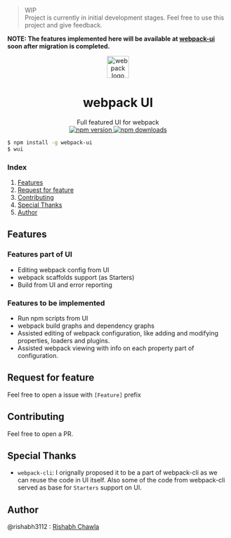 > WIP <br>
Project is currently in initial development stages. Feel free to use this project and give feedback.

**NOTE: The features implemented here will be available at [webpack-ui](https://github.com/webpack-ui/webpack-ui) soon after migration is completed.**
<p align="center">
  <img alt="webpack logo" src="https://raw.githubusercontent.com/webpack/media/master/logo/icon-square-big.png" width="50px" />
</p>
<div align="center">
<h1>webpack UI</h1>
Full featured UI for webpack<br>
<a href="https://www.npmjs.com/package/webpack-ui">
    <img src="https://badge.fury.io/js/webpack-ui.svg" alt="npm version" />
  </a>
  <a href="https://www.npmjs.com/package/webpack-ui">
    <img src="https://img.shields.io/npm/dt/webpack-ui.svg" alt="npm downloads" />
  </a>
</div>

```bash
$ npm install -g webpack-ui
$ wui
```

### Index
1. [Features](#features)
2. [Request for feature](#request-for-feature)
3. [Contributing](#contributing)
4. [Special Thanks](#special-thanks)
5. [Author](#author)

## Features
### Features part of UI
- Editing webpack config from UI
- webpack scaffolds support (as Starters)
- Build from UI and error reporting

### Features to be implemented
- Run npm scripts from UI
- webpack build graphs and dependency graphs
- Assisted editing of webpack configuration, like adding and modifying properties, loaders and plugins.
- Assisted webpack viewing with info on each property part of configuration.

## Request for feature
Feel free to open a issue with `[Feature]` prefix

## Contributing
Feel free to open a PR.

## Special Thanks
- `webpack-cli`: I orignally proposed it to be a part of webpack-cli as we can reuse the code in UI itself. Also some of the code from webpack-cli served as base for `Starters` support on UI.

## Author
@rishabh3112 : [Rishabh Chawla](https://rishabhchawla.now.sh/)
